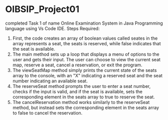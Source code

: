 # OIBSIP_Project01
completed Task 1 of name Online Examination System in Java Programming language using Vs Code IDE.
Steps Required:
1. First, the code creates an array of boolean values called seates in the array represents a seat, the seats is reserved, while false indicates that the seat is available.
2. The main method sets up a loop that displays a menu of options to the user and gets their input. The user can choose to view the current seat map, reserve a seat, cancel a reservation, or exit the program.
3. The viewSeatMap method simply prints the current state of the seats array to the console, with an "X" indicating a reserved seat and the seat number indicating an available seat.
4. The reserveSeat method prompts the user to enter a seat number, checks if the input is valid, and if the seat is available, sets the corresponding element in the seats array to true to reserve the seat.
5. The cancelReservation method works similarly to the reserveSeat method, but instead sets the corresponding element in the seats array to false to cancel the reservation.
